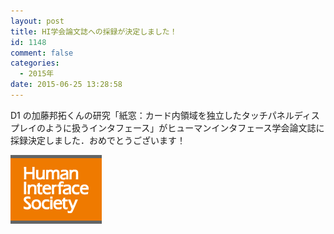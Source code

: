 ```yaml
---
layout: post
title: HI学会論文誌への採録が決定しました！
id: 1148
comment: false
categories:
  - 2015年
date: 2015-06-25 13:28:58
---
```


D1 の加藤邦拓くんの研究「紙窓：カード内領域を独立したタッチパネルディスプレイのように扱うインタフェース」がヒューマンインタフェース学会論文誌に採録決定しました．おめでとうございます！

[![HI](/wp-content/uploads/2015/06/HI.png)](/wp-content/uploads/2015/06/HI.png)
